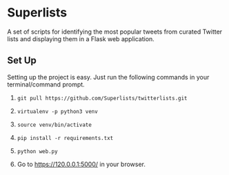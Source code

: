 # Superlists

A set of scripts for identifying the most popular tweets from curated Twitter lists and displaying them in a Flask web application.


## **Set Up**

Setting up the project is easy. Just run the following commands in your terminal/command prompt.

1. `git pull https://github.com/Superlists/twitterlists.git`

2. `virtualenv -p python3 venv`
	
3. `source venv/bin/activate`

4. `pip install -r requirements.txt`

5. `python web.py`

6.  Go to https://120.0.0.1:5000/ in your browser.